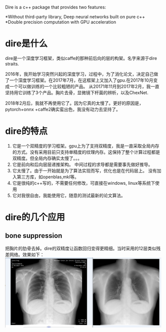 
Dire is a c++ package that provides two  features:

*Without third-party library,  Deep neural networks built on  pure c++ 
*Double precision  computation  with  GPU acceleration



dire是什么
====

   dire是一个深度学习框架，类似caffe的那种前后向的层的构架。名字来源于dire straits.
   
   2016年，我开始学习突然兴起的深度学习，过程中，为了消化论文，决定自己做了一个深度学习框架。在2017年7月，在这框架上又加入了gpu.在2017年10月变成一个可以做训练的一个比较粗陋的产品。 从20171年11月到2017年2月，我一直坚持用它训练了3个产品。胸片去骨，显微镜下杆菌的辨析，以及ChexNet.
   
   2018年2月后，我就不再使用它了。因为它真的太慢了。更好的原因是，pytorch+onnx +caffe2确实蛮出色，我没有动力去坚持了。

dire的特点
===
  
  1. 它是一个双精度的学习框架。gpu上为了支持双精度，我是一直采取全局内存的方式。没有采用目前只支持单精度的纹理内存。这保持了整个计算过程都是双精度。但全局内存确实太慢了。。。
  2. 它是前向和后向层层递推架构。 中间过程的求导都是需要事先做好推导。
  3. 它太慢了。由于一开始就是为了算法实现而写，优化也是在代码层上。 没有加入第三方库，如openblas,mkl等。
  4. 它是很纯的c++写的，不需要任何修改，可直接在windows, linux等系统下使用
  5. 它对我很自由，我能使用它，随意的测试最新的论文算法。
   
 
dire的几个应用
=====

bone suppression
-------
把胸片的肋骨去掉。dire的双精度让函数回归变得更精细。当时采用的12层类似残差网络。效果如下：
![](https://github.com/qjchen1972/dire/blob/master/img/bone_test.png)
